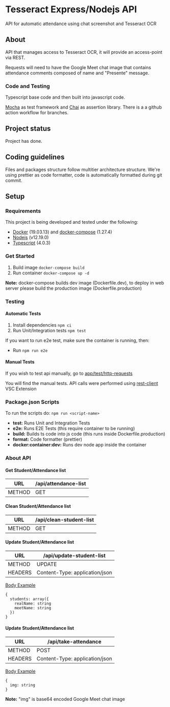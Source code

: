 # Tesseract Express/Nodejs API

API for automatic attendance using chat screenshot and Tesseract OCR

## About

API that manages access to Tesseract OCR, it will provide an access-point via REST.

Requests will need to have the Google Meet chat image that contains attendance comments
composed of name and "Presente" message.

### Code and Testing

Typescript base code and then built into javascript code.

[Mocha] as test framework and [Chai] as assertion library.
There is a a github action workflow for branches.

## Project status

Project has done.

## Coding guidelines

Files and packages structure follow multitier architecture structure.
We're using prettier as code formatter, code is automatically formatted during git commit.

## Setup

### Requirements

This project is being developed and tested under the following:

- [Docker] (19.03.13) and [docker-compose] (1.27.4)
- [Nodejs] (v12.19.0)
- [Typescript] (4.0.3)

### Get Started

1. Build image `docker-compose build`
2. Run container `docker-compose up -d`

**Note:** docker-compose builds dev image (Dockerfile.dev), to deploy in web server please build the production image (Dockerfile.production)

### Testing

#### Automatic Tests

1. Install dependencies `npm ci`
2. Run Unit/Integration tests `npm test`

If you want to run e2e test, make sure the container is running, then:

- Run `npm run e2e`

#### Manual Tests

If you wish to test api manually, go to [app/test/http-requests](https://github.com/ITL-Teams/attendance-api-tesseract-ocr/tree/master/app/test/http-requests)

You will find the manual tests. API calls were performed using [rest-client] VSC Extension

### Package.json Scripts

To run the scripts do: `npm run <script-name>`

- **test:** Runs Unit and Integration Tests
- **e2e:** Runs E2E Tests (this require container to be running)
- **build:** Builds ts code into js code (this runs inside Dockerfile.production)
- **format:** Code formatter (prettier)
- **docker:container:dev:** Runs dev node app inside the container

### About API

#### Get Student/Attendance list

| URL    | /api/attendance-list |
| ------ | -------------------- |
| METHOD | GET                  |

#### Clean Student/Attendance list

| URL    | /api/clean-student-list |
| ------ | ----------------------- |
| METHOD | GET                     |

#### Update Student/Attendance list

| URL     | /api/update-student-list       |
| ------- | ------------------------------ |
| METHOD  | UPDATE                         |
| HEADERS | Content-Type: application/json |

[Body Example](https://github.com/ITL-Teams/attendance-api-tesseract-ocr/blob/master/app/test/http-requests/api-methods.http)

```
{
  students: array({
    realName: string
    meetName: string
  })
}
```

#### Update Student/Attendance list

| URL     | /api/take-attendance           |
| ------- | ------------------------------ |
| METHOD  | POST                           |
| HEADERS | Content-Type: application/json |

[Body Example](https://github.com/ITL-Teams/attendance-api-tesseract-ocr/blob/master/app/test/http-requests/test_1_ocr.http)

```
{
  img: string
}
```

**Note:** "img" is base64 encoded Google Meet chat image

[sinon.js]: https://sinonjs.org/
[mocha]: https://mochajs.org/
[chai]: https://www.chaijs.com/
[docker]: https://www.docker.com/
[docker-compose]: https://docs.docker.com/compose/
[nodejs]: https://nodejs.org/es/
[typescript]: https://www.typescriptlang.org/
[rest-client]: https://marketplace.visualstudio.com/items?itemName=humao.rest-client
